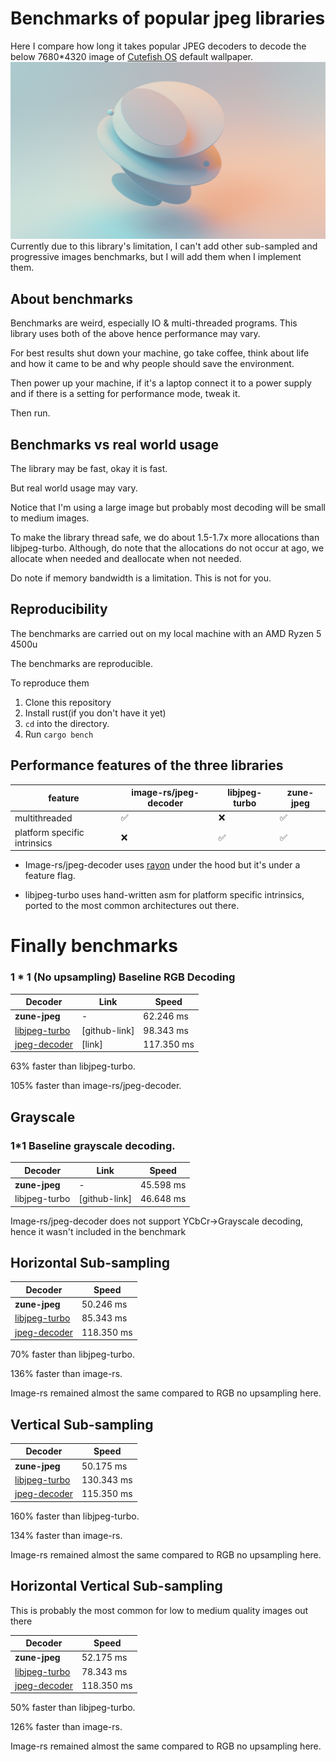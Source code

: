# Benchmarks of popular jpeg libraries

Here I compare how long it takes popular JPEG decoders to decode the below 7680*4320 image
of [Cutefish OS](https://en.cutefishos.com/) default wallpaper.
![img](benches/images/speed_bench.jpg)
Currently due to this library's limitation, I can't add other sub-sampled and progressive images benchmarks, but I will
add them when I implement them.

## About benchmarks

Benchmarks are weird, especially IO & multi-threaded programs. This library uses both of the above hence performance may
vary.

For best results shut down your machine, go take coffee, think about life and how it came to be and why people should
save the environment.

Then power up your machine, if it's a laptop connect it to a power supply and if there is a setting for performance
mode, tweak it.

Then run.

## Benchmarks vs real world usage

The library may be fast, okay it is fast.

But real world usage may vary.

Notice that I'm using a large image but probably most decoding will be small to medium images.

To make the library thread safe, we do about 1.5-1.7x more allocations than libjpeg-turbo. Although, do note that the
allocations do not occur at ago, we allocate when needed and deallocate when not needed.

Do note if memory bandwidth is a limitation. This is not for you.

## Reproducibility

The benchmarks are carried out on my local machine with an AMD Ryzen 5 4500u

The benchmarks are reproducible.

To reproduce them

1. Clone this repository
2. Install rust(if you don't have it yet)
3. `cd` into the directory.
4. Run `cargo bench`

## Performance features of the three libraries

|feature|image-rs/jpeg-decoder|libjpeg-turbo|zune-jpeg|
|-------|---------------------|-------------|---------|
|multithreaded|  ✅|❌|✅|
|platform specific intrinsics|❌|✅|✅|


- Image-rs/jpeg-decoder uses [rayon] under the hood but it's under a feature
 flag.

- libjpeg-turbo uses hand-written asm for platform specific intrinsics, ported to
the most common architectures out there.

# Finally benchmarks

### 1 * 1 (No upsampling) Baseline RGB Decoding

|Decoder | Link | Speed|
|--------|-------|-----|
|**zune-jpeg**|- | 62.246 ms |
|[libjpeg-turbo]| [github-link]|98.343 ms|
|[jpeg-decoder]| [link] |117.350 ms |

63% faster than libjpeg-turbo.

105% faster than image-rs/jpeg-decoder.

## Grayscale

### 1*1 Baseline grayscale decoding.

|Decoder | Link | Speed|
|--------|-------|-----|
|**zune-jpeg**|- | 45.598 ms |
|libjpeg-turbo| [github-link]|46.648 ms|

Image-rs/jpeg-decoder does not support YCbCr->Grayscale decoding, hence it wasn't included in the benchmark

## Horizontal Sub-sampling

|Decoder |Speed|
|--------|-----|
|**zune-jpeg**| 50.246 ms |
|[libjpeg-turbo]|85.343 ms|
|[jpeg-decoder]|118.350 ms |

70% faster than libjpeg-turbo.

136% faster than image-rs.

Image-rs remained almost the same compared to RGB no upsampling here.

## Vertical Sub-sampling

|Decoder |Speed|
|--------|-----|
|**zune-jpeg**| 50.175 ms |
|[libjpeg-turbo]|130.343 ms|
|[jpeg-decoder]|115.350 ms |

160% faster than libjpeg-turbo.

134% faster than image-rs.

Image-rs remained almost the same compared to RGB no upsampling here.

## Horizontal Vertical Sub-sampling

This is probably the most common for low to medium quality images out there


|Decoder |Speed|
|--------|-----|
|**zune-jpeg**| 52.175 ms |
|[libjpeg-turbo]|78.343 ms|
|[jpeg-decoder]|118.350 ms |

50% faster than libjpeg-turbo.

126% faster than image-rs.

Image-rs remained almost the same compared to RGB no upsampling here.


[jpeg-decoder]:https://github.com/libjpeg-turbo/libjpeg-turbo

[libjpeg-turbo]:https://github.com/image-rs/jpeg-decoder

[rayon]:https://github.com/rayon-rs/rayon